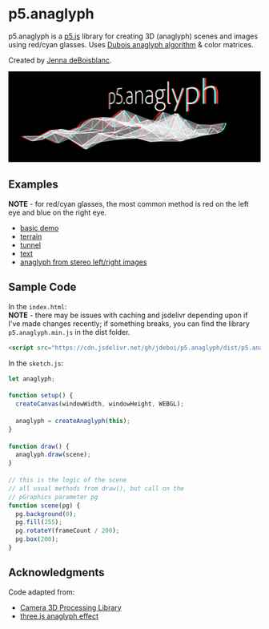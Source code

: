 # p5.anaglyph

p5.anaglyph is a [p5.js](https://p5js.org/) library for creating 3D (anaglyph) scenes and images using red/cyan glasses. Uses [Dubois anaglyph algorithm](https://www.site.uottawa.ca/~edubois/anaglyph/) & color matrices.   
  
Created by [Jenna deBoisblanc](https://jdeboi.com/). 

![banner](images/banner.png)


## Examples
**NOTE** - for red/cyan glasses, the most common method is red on the left eye and blue on the right eye. 
* [basic demo](https://editor.p5js.org/jdeboi/sketches/vTjpXtNOL)  
* [terrain](https://editor.p5js.org/jdeboi/sketches/HBSn7y0rI)
* [tunnel](https://editor.p5js.org/jdeboi/sketches/sMKm31dQH)
* [text](https://jdeboi.com/p5.anaglyph/examples/text/)
* [anaglyph from stereo left/right images](https://jdeboi.com/p5.anaglyph/examples/stereo/)

## Sample Code

In the `index.html`:     
**NOTE** - there may be issues with caching and jsdelivr depending upon if I've made changes recently; if something breaks, you can find the library `p5.anaglyph.min.js` in the dist folder.
```html
<script src="https://cdn.jsdelivr.net/gh/jdeboi/p5.anaglyph/dist/p5.anaglyph.min.js"></script>
```

In the `sketch.js`:
```javascript
let anaglyph;

function setup() {
  createCanvas(windowWidth, windowHeight, WEBGL);
  
  anaglyph = createAnaglyph(this); 
}

function draw() {
  anaglyph.draw(scene);
}

// this is the logic of the scene
// all usual methods from draw(), but call on the 
// pGraphics parameter pg
function scene(pg) {
  pg.background(0);
  pg.fill(255);
  pg.rotateY(frameCount / 200);
  pg.box(200);
}
```


## Acknowledgments
Code adapted from:
* [Camera 3D Processing Library](https://github.com/hx2A/Camera3D)
* [three.js anaglyph effect](https://github.com/mrdoob/three.js/blob/d091564e0279adb607f9a2867fdd9f6dbfe10b2e/examples/jsm/effects/AnaglyphEffect.js)